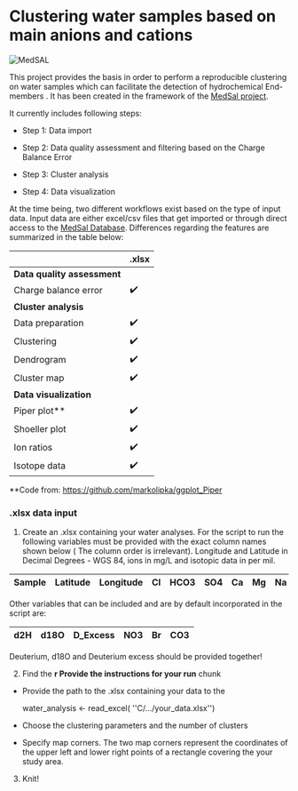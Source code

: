 # Clustering water samples based on main anions and cations

![MedSAL](https://medsal.eu/wp-content/uploads/2019/10/cropped-Logo.png)

This project provides the basis in order to perform a reproducible clustering on water samples which can facilitate the detection of hydrochemical End-members . It has been created in the framework of the [MedSal project](https://medsal.eu/).

It currently includes following steps:

-   Step 1: Data import

-   Step 2: Data quality assessment and filtering based on the Charge Balance Error

-   Step 3: Cluster analysis

-   Step 4: Data visualization

At the time being, two different workflows exist based on the type of input data. Input data are either excel/csv files that get imported or through direct access to the [MedSal Database](https://www.uhydro.de/medsaldba). Differences regarding the features are summarized in the table below:



|                         | .xlsx              | 
|-------------------------|--------------------|
|__Data quality assessment__ |                 |
| Charge balance error    | :heavy_check_mark: | 
|__Cluster analysis__     |                    |   
| Data preparation        | :heavy_check_mark: | 
| Clustering              | :heavy_check_mark: | 
| Dendrogram              | :heavy_check_mark: | 
| Cluster map             | :heavy_check_mark: | 
|__Data visualization__   |                    | 
| Piper plot**            | :heavy_check_mark: | 
| Shoeller plot           | :heavy_check_mark: | 
| Ion ratios              | :heavy_check_mark: | 
| Isotope data            | :heavy_check_mark: | 

**Code from: <https://github.com/markolipka/ggplot_Piper>


### .xlsx data input

1) Create an .xlsx containing your water analyses. For the script to run the following variables must be provided with the exact column names shown below ( The column order is irrelevant). Longitude and Latitude in Decimal Degrees - WGS 84, ions in mg/L and isotopic data in per mil.



| Sample | Latitude | Longitude | Cl | HCO3 | SO4 | Ca | Mg | Na | K |
|--------|----------|-----------|----|------|-----|----|----|----|---|




   Other variables that can be included and are by default incorporated in the script are:

| d2H | d18O | D_Excess | NO3 | Br | CO3 |
|-----|------|----------|-----|----|-----|

   Deuterium, d18O and Deuterium excess should be provided together!




2) Find the **r Provide the instructions for your run** chunk

-   Provide the path to the .xlsx containing your data to the

    water_analysis \<- read_excel( ''C/.../your_data.xlsx'')

-   Choose the clustering parameters and the number of clusters

-   Specify map corners. The two map corners represent the coordinates of the upper left and lower right points of a rectangle covering the your study area.

3) Knit!
